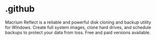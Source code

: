 # .github
Macrium Reflect is a reliable and powerful disk cloning and backup utility for Windows. Create full system images, clone hard drives, and schedule backups to protect your data from loss. Free and paid versions available.
